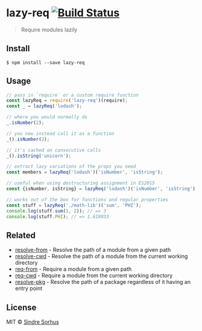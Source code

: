 # lazy-req [![Build Status](https://travis-ci.org/sindresorhus/lazy-req.svg?branch=master)](https://travis-ci.org/sindresorhus/lazy-req)

> Require modules lazily


## Install

```
$ npm install --save lazy-req
```


## Usage

```js
// pass in `require` or a custom require function
const lazyReq = require('lazy-req')(require);
const _ = lazyReq('lodash');

// where you would normally do
_.isNumber(2);

// you now instead call it as a function
_().isNumber(2);

// it's cached on consecutive calls
_().isString('unicorn');

// extract lazy variations of the props you need
const members = lazyReq('lodash')('isNumber', 'isString');

// useful when using destructuring assignment in ES2015
const {isNumber, isString} = lazyReq('lodash')('isNumber', 'isString');

// works out of the box for functions and regular properties
const stuff = lazyReq('./math-lib')('sum', 'PHI');
console.log(stuff.sum(1, 2)); // => 3
console.log(stuff.PHI); // => 1.618033
```


## Related

- [resolve-from](https://github.com/sindresorhus/resolve-from) - Resolve the path of a module from a given path
- [resolve-cwd](https://github.com/sindresorhus/resolve-cwd) - Resolve the path of a module from the current working directory
- [req-from](https://github.com/sindresorhus/req-from) - Require a module from a given path
- [req-cwd](https://github.com/sindresorhus/req-cwd) - Require a module from the current working directory
- [resolve-pkg](https://github.com/sindresorhus/resolve-pkg) - Resolve the path of a package regardless of it having an entry point


## License

MIT © [Sindre Sorhus](http://sindresorhus.com)
